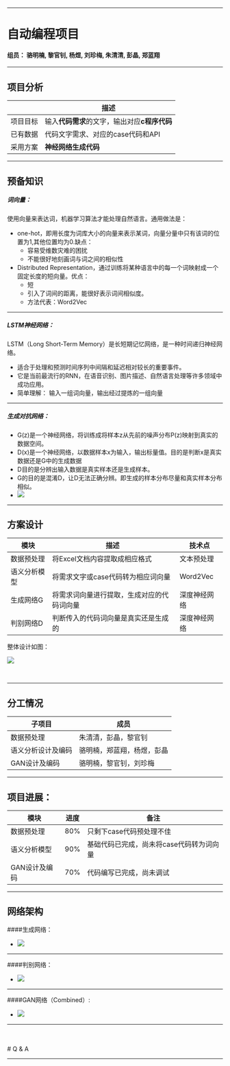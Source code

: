 
---

# 自动编程项目


#### 组员： 骆明楠, 黎官钊, 杨煜, 刘珍梅, 朱清清, 彭晶, 郑蓝翔

---

## 项目分析

||描述|
|--|--|
|项目目标|输入**代码需求**的文字，输出对应**c程序代码**|
|已有数据|代码文字需求、对应的case代码和API|
|采用方案|**神经网络生成代码**|


---

## 预备知识

##### 词向量：

使用向量来表达词，机器学习算法才能处理自然语言。通用做法是：

- one-hot，即用长度为词库大小的向量来表示某词，向量分量中只有该词的位置为1,其他位置均为0.缺点：
    + 容易受维数灾难的困扰
    + 不能很好地刻画词与词之间的相似性
- Distributed Representation，通过训练将某种语言中的每一个词映射成一个固定长度的短向量。优点：
    + 短
    + 引入了词间的距离，能很好表示词间相似度。
    + 方法代表：Word2Vec

---

##### LSTM神经网络：

LSTM（Long Short-Term Memory）是长短期记忆网络，是一种时间递归神经网络。

- 适合于处理和预测时间序列中间隔和延迟相对较长的重要事件。
- 它是当前最流行的RNN，在语音识别、图片描述、自然语言处理等许多领域中成功应用。
- 简单理解： 输入一组词向量，输出经过提炼的一组向量

---

##### 生成对抗网络：

- G(z)是一个神经网络，将训练成将样本z从先前的噪声分布P(z)映射到真实的数据空间。
- D(x)是一个神经网络，以数据样本x为输入，输出标量值。目的是判断x是真实数据还是G中的生成数据
- D目的是分辨出输入数据是真实样本还是生成样本。
- G的目的是混淆D，让D无法正确分辨。即生成的样本分布尽量和真实样本分布相似。
- ![](pictures/GAN_11.png)

---

## 方案设计

|模块|描述|技术点|
|--|--|--|
|数据预处理|将Excel文档内容提取成相应格式|文本预处理|
|语义分析模型|将需求文字或case代码转为相应词向量|Word2Vec|
|生成网络G|将需求词向量进行提取，生成对应的代码词向量|深度神经网络|
|判别网络D|判断传入的代码词向量是真实还是生成的|深度神经网络|

整体设计如图：

![](pictures/GAN_13.png)

<br/>

---

## 分工情况

|子项目|成员|
|------|----|
|数据预处理|朱清清，彭晶，黎官钊|
|语义分析设计及编码|骆明楠，郑蓝翔，杨煜，彭晶|
|GAN设计及编码|骆明楠，黎官钊，刘珍梅|

---

## 项目进展：

|模块|进度|备注|
|--|--|--|
|数据预处理|80%|只剩下case代码预处理不佳|
|语义分析模型|90%|基础代码已完成，尚未将case代码转为词向量| 
|GAN设计及编码|70%|代码编写已完成，尚未调试|

---

## 网络架构

####生成网络：

- ![](pictures/generator_model.png)

---

####判别网络：

- ![](pictures/discriminator_model.png)

---

####GAN网络（Combined）:

- ![](pictures/combined_model.png)

---


<br>
<br>
# Q & A
<br>

---

